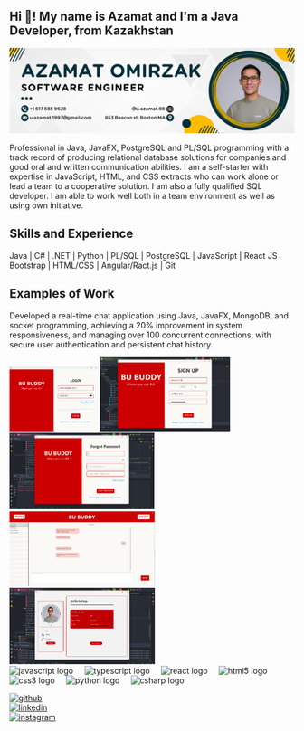 <h2 align="left">Hi 👋! My name is Azamat and I'm a Java Developer, from Kazakhstan</h2>



![I am GitHub Readme Generator's creator](https://github.com/AZAMAT-GIT-HUB/AZAMAT-GIT-HUB/blob/main/LinkedIn.png)

Professional in Java, JavaFX, PostgreSQL and PL/SQL programming with a track record of producing relational database solutions for companies and good oral and written communication abilities. I am a self-starter with expertise in JavaScript, HTML, and CSS extracts who can work alone or lead a team to a cooperative solution. I am also a fully qualified SQL developer. I am able to work well both in a team environment as well as using own initiative.



## Skills and Experience
Java | C# | .NET | Python | PL/SQL | PostgreSQL | JavaScript | React JS Bootstrap | HTML/CSS | Angular/Ract.js | Git     


## Examples of Work
Developed a real-time chat application using Java, JavaFX, MongoDB, and socket programming, achieving a 20% improvement in system responsiveness, and managing over 100 concurrent connections, with secure user authentication and persistent chat history.


<div align="left">
  <img src="https://github.com/AZAMAT-GIT-HUB/AZAMAT-GIT-HUB/blob/main/loginPage.png" width="156"  />  
  <img src="https://github.com/AZAMAT-GIT-HUB/AZAMAT-GIT-HUB/blob/main/Screenshot%202024-04-16%20184736.png" width="230"  />
  <img src="https://github.com/AZAMAT-GIT-HUB/AZAMAT-GIT-HUB/blob/main/ForgotPage.png" width="256"  />
  <img src="https://github.com/AZAMAT-GIT-HUB/AZAMAT-GIT-HUB/blob/main/chatpage111.png" width="257"  /> 
  <img src="https://github.com/AZAMAT-GIT-HUB/AZAMAT-GIT-HUB/blob/main/222.png" width="257"  /> 
    <img width="12" />
</div>

<div align="left">
  <img src="https://cdn.jsdelivr.net/gh/devicons/devicon/icons/javascript/javascript-original.svg" height="30" alt="javascript logo"  />
  <img width="12" />
  <img src="https://cdn.jsdelivr.net/gh/devicons/devicon/icons/typescript/typescript-original.svg" height="30" alt="typescript logo"  />
  <img width="12" />
  <img src="https://cdn.jsdelivr.net/gh/devicons/devicon/icons/react/react-original.svg" height="30" alt="react logo"  />
  <img width="12" />
  <img src="https://cdn.jsdelivr.net/gh/devicons/devicon/icons/html5/html5-original.svg" height="30" alt="html5 logo"  />
  <img width="12" />
  <img src="https://cdn.jsdelivr.net/gh/devicons/devicon/icons/css3/css3-original.svg" height="30" alt="css3 logo"  />
  <img width="12" />
  <img src="https://cdn.jsdelivr.net/gh/devicons/devicon/icons/python/python-original.svg" height="30" alt="python logo"  />
  <img width="12" />
  <img src="https://cdn.jsdelivr.net/gh/devicons/devicon/icons/csharp/csharp-original.svg" height="30" alt="csharp logo"  />
  <img width="12" />
</div>


[<img src='https://cdn.jsdelivr.net/npm/simple-icons@3.0.1/icons/github.svg' alt='github' height='40'>](https://github.com/azamat-git-hub)  
[<img src='https://cdn.jsdelivr.net/npm/simple-icons@3.0.1/icons/linkedin.svg' alt='linkedin' height='40'>](https://www.linkedin.com/in/azamat-omirzak/)  
[<img src='https://cdn.jsdelivr.net/npm/simple-icons@3.0.1/icons/instagram.svg' alt='instagram' height='40'>](https://www.instagram.com/u.azamat.98/)  




###


###
